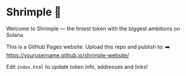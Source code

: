 
# Shrimple 🦐
Welcome to Shrimple — the tiniest token with the biggest ambitions on Solana.

This is a GitHub Pages website. Upload this repo and publish to:
➡️ https://yourusername.github.io/shrimple-website/

Edit `index.html` to update token info, addresses and links!
